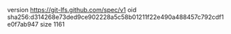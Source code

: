 version https://git-lfs.github.com/spec/v1
oid sha256:d314268e73ded9ce902228a5c58b01211f22e490a488457c792cdf1e0f7ab947
size 1161
